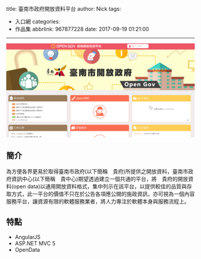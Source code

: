 title: 臺南市政府開放資料平台
author: Nick
tags:
  - 入口網
categories:
  - 作品集
abbrlink: 967877228
date: 2017-09-19 01:21:00
---

![](/images/img-28.png)

## 簡介
為方便各界更易於取得臺南市政府(以下簡稱　貴府)所提供之開放資料，臺南市政府資訊中心(以下簡稱　貴中心)期望透過建立一個共通的平台，將　貴府的開放資料(open data)以通用開放資料格式，集中列示在該平台，以提供較佳的品質與存取方式，此一平台的價值不只在於公告各項應公開的施政資訊，亦可視為一個內容服務平台，讓資源有限的軟體服務業者，將人力專注於軟體本身與服務流程上。

## 特點
- AngularJS
- ASP.NET MVC 5
- OpenData